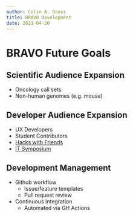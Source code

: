 ```yaml
---
author: Colin A. Gross
title: BRAVO Development
date: 2021-04-20
---
```


# BRAVO Future Goals

## Scientific Audience Expansion
- Oncology call sets
- Non-human genomes (e.g. mouse)

## Developer Audience Expansion
- UX Developers
- Student Contributors
- [Hacks with Friends](https://it.umich.edu/community/hacks-with-friends)
- [IT Symposium](https://it.umich.edu/community/michigan-it-symposium)

## Development Management
- Github workflow
  - Issue/feature templates
  - Pull request review
- Continuous Integration
  - Automated via GH Actions

